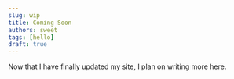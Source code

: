 ```yaml
---
slug: wip
title: Coming Soon
authors: sweet
tags: [hello]
draft: true
---
```


Now that I have finally updated my site, I plan on writing more here.
